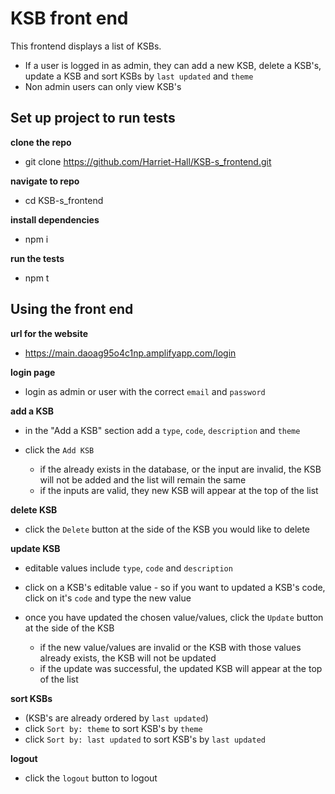 # KSB front end 

This frontend displays a list of KSBs.
- If a user is logged in as admin, they can add a new KSB, delete a KSB's, update a KSB and sort KSBs by `last updated` and `theme`
- Non admin users can only view KSB's

## Set up project to run tests

**clone the repo**
- git clone https://github.com/Harriet-Hall/KSB-s_frontend.git

**navigate to repo**
- cd KSB-s_frontend

**install dependencies**
- npm i 

**run the tests**
- npm t


## Using the front end 

**url for the website**
- https://main.daoag95o4c1np.amplifyapp.com/login

**login page**
- login as admin or user with the correct `email` and `password` 

**add a KSB**
- in the "Add a KSB" section add a `type`, `code`, `description` and `theme`
- click the `Add KSB`

  - if the already exists in the database, or the input are invalid, the KSB will not be added and the list will remain the same 
  - if the inputs are valid, they new KSB will appear at the top of the list 

**delete KSB**
- click the `Delete` button at the side of the KSB you would like to delete

**update KSB**
- editable values include `type`, `code` and `description`
- click on a KSB's editable value - so if you want to updated a KSB's code, click on it's `code` and type the new value
- once you have updated the chosen value/values, click the `Update` button at the side of the KSB

  - if the new value/values are invalid or the KSB with those values already exists, the KSB will not be updated
  - if the update was successful, the updated KSB will appear at the top of the list 

**sort KSBs**
- (KSB's are already ordered by `last updated`)
- click `Sort by: theme` to sort KSB's by `theme`
- click `Sort by: last updated` to sort KSB's by `last updated`

**logout**
- click the `logout` button to logout 



 


